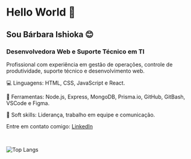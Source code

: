 <h1>Hello World 👋</h1>
<h2>Sou Bárbara Ishioka 😊</h2>

<h3>Desenvolvedora Web e Suporte Técnico em TI</h3>

<p>
  Profissional com experiência em gestão de operações, controle de
  produtividade, suporte técnico e desenvolvimento web.
</p>

<p>💻 Linguagens: HTML, CSS, JavaScript e React.</p>
<p>
  🔧 Ferramentas: Node.js, Express, MongoDB, Prisma.io, GitHub, GitBash, VSCode
  e Figma.
</p>
<p>🧠 Soft skills: Liderança, trabalho em equipe e comunicação.</p>

<p>
  Entre em contato comigo:
  <a href="https://www.linkedin.com/in/barbaraishioka/">LinkedIn</a>
</p>

<br />

<img
  src="https://github-readme-stats.vercel.app/api/top-langs/?username=barbaraishioka&layout=compact&theme=radical"
  alt="Top Langs"
/>
